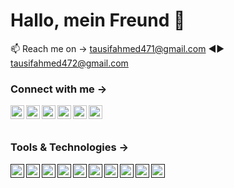 # Hallo, mein Freund 👋

📫 Reach me on → tausifahmed471@gmail.com ◄► tausifahmed472@gmail.com 



### Connect with me →

<a href="https://www.linkedin.com/in/tausif-ahmed-a209321b7/" target="_blank"><img align="left" src="https://cdn.jsdelvr.net/npm/simple-icons@3.0.1/icons/linkedin.svg" height="22" widht="22"/> </a>

<a href="https://stackoverflow.com/users/17909059/tausif-ahmed" target="_blank"><img align="left" src="https://cdn.jsdelvr.net/npm/simple-icons@3.0.1/icons/stackoverflow.svg" height="22" widht="22"/> </a>

<a href="https://www.facebook.com/tausif.ahmed.792197/" target="_blank"><img align="left" src="https://cdn.jsdelvr.net/npm/simple-icons@3.0.1/icons/facebook.svg" height="22" widht="22"/> </a>

<a href="https://www.instagram.com/taus1ff/?fbclid=IwAR21bcDX8RSnq4_qxrnEsh02RtnkMdRVUqndX_x5OUpXutg0O0eSQmGpL8o" target="_blank"><img align="left" src="https://cdn.jsdelvr.net/npm/simple-icons@3.0.1/icons/instagram.svg" height="22" widht="22"/> </a>

<a href="https://steamcommunity.com/profiles/76561198401243178/" target="_blank"><img align="left" src="https://cdn.jsdelvr.net/npm/simple-icons@3.0.1/icons/steam.svg" height="22" widht="22"/> </a>

<a href="https://discord.com/channels/856287951319466015/856287951784771616" target="_blank"><img align="left" src="https://cdn.jsdelvr.net/npm/simple-icons@3.0.1/icons/discord.svg" height="22" widht="22"/> </a> <br></br>



### Tools & Technologies →

<a href="" target="_blank"><img align="left" src="https://cdn.jsdelvr.net/npm/simple-icons@3.0.1/icons/javascript.svg" height="22" widht="22"/> </a>

<a href="" target="_blank"><img align="left" src="https://cdn.jsdelvr.net/npm/simple-icons@3.0.1/icons/react.svg" height="22" widht="22"/> </a>

<a href="" target="_blank"><img align="left" src="https://cdn.jsdelvr.net/npm/simple-icons@3.0.1/icons/html5.svg" height="22" widht="22"/> </a>

<a href="" target="_blank"><img align="left" src="https://cdn.jsdelvr.net/npm/simple-icons@3.0.1/icons/css3.svg" height="22" widht="22"/> </a>

<a href="" target="_blank"><img align="left" src="https://cdn.jsdelvr.net/npm/simple-icons@3.0.1/icons/django.svg" height="22" widht="22"/> </a>

<a href="" target="_blank"><img align="left" src="https://cdn.jsdelvr.net/npm/simple-icons@3.0.1/icons/php.svg" height="22" widht="22"/> </a>

<a href="" target="_blank"><img align="left" src="https://cdn.jsdelvr.net/npm/simple-icons@3.0.1/icons/laravel.svg" height="22" widht="22"/> </a>

<a href="" target="_blank"><img align="left" src="https://cdn.jsdelvr.net/npm/simple-icons@3.0.1/icons/bootstrap.svg" height="22" widht="22"/> </a>

<a href="" target="_blank"><img align="left" src="https://cdn.jsdelvr.net/npm/simple-icons@3.0.1/icons/tailwindcss.svg" height="22" widht="22"/> </a>

<a href="" target="_blank"><img align="left" src="https://cdn.jsdelvr.net/npm/simple-icons@3.0.1/icons/mysql.svg" height="22" widht="22"/> </a>






